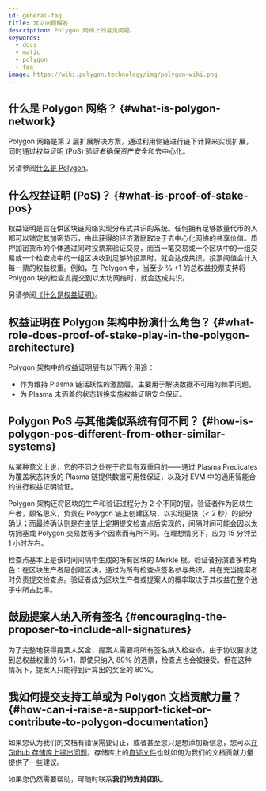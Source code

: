 ```yaml
---
id: general-faq
title: 常见问题解答
description: Polygon 网络上的常见问题。
keywords:
  - docs
  - matic
  - polygon
  - faq
image: https://wiki.polygon.technology/img/polygon-wiki.png
---
```


## 什么是 Polygon 网络？ {#what-is-polygon-network}

Polygon 网络是第 2 层扩展解决方案，通过利用侧链进行链下计算来实现扩展，同时通过权益证明 (PoS) 验证者确保资产安全和去中心化。

另请参阅[什么是 Polygon](/docs/home/polygon-basics/what-is-polygon)。

## 什么权益证明 (PoS)？ {#what-is-proof-of-stake-pos}

权益证明是旨在供区块链网络实现分布式共识的系统。任何拥有足够数量代币的人都可以锁定其加密货币，由此获得的经济激励取决于去中心化网络的共享价值。质押加密货币的个体通过同时投票来验证交易，而当一笔交易或一个区块中的一组交易或一个检查点中的一组区块收到足够的投票时，就会达成共识。投票阈值会计入每一票的权益权重。例如，在 Polygon 中，当至少 ⅔ +1 的总权益投票支持将 Polygon 块的检查点提交到以太坊网络时，就会达成共识。

另请参阅[《什么是权益证明》](/docs/home/polygon-basics/what-is-proof-of-stake)。

## 权益证明在 Polygon 架构中扮演什么角色？ {#what-role-does-proof-of-stake-play-in-the-polygon-architecture}

Polygon 架构中的权益证明层有以下两个用途：

* 作为维持 Plasma 链活跃性的激励层，主要用于解决数据不可用的棘手问题。
* 为 Plasma 未涵盖的状态转换实施权益证明安全保证。

## Polygon PoS 与其他类似系统有何不同？ {#how-is-polygon-pos-different-from-other-similar-systems}

从某种意义上说，它的不同之处在于它具有双重目的——通过 Plasma Predicates 为覆盖状态转换的 Plasma 链提供数据可用性保证，以及对 EVM 中的通用智能合约进行权益证明验证。

Polygon 架构还将区块的生产和验证过程分为 2 个不同的层。验证者作为区块生产者，顾名思义，负责在 Polygon 链上创建区块，以实现更快（< 2 秒）的部分确认；而最终确认则是在主链上定期提交检查点后实现的，间隔时间可能会因以太坊拥塞或 Polygon 交易数等多个因素而有所不同。在理想情况下，应为 15 分钟至 1 小时左右。

检查点基本上是该时间间隔中生成的所有区块的 Merkle 根。验证者扮演着多种角色：在区块生产者层创建区块，通过为所有检查点签名参与共识，并在充当提案者时负责提交检查点。验证者成为区块生产者或提案人的概率取决于其权益在整个池子中所占比率。

## 鼓励提案人纳入所有签名 {#encouraging-the-proposer-to-include-all-signatures}

为了完整地获得提案人奖金，提案人需要将所有签名纳入检查点。由于协议要求达到总权益权重的 ⅔+1，即使只纳入 80% 的选票，检查点也会被接受。但在这种情况下，提案人只能得到计算出的奖金的 80%。

## 我如何提交支持工单或为 Polygon 文档贡献力量？ {#how-can-i-raise-a-support-ticket-or-contribute-to-polygon-documentation}
如果您认为我们的文档有错误需要订正，或者甚至您只是想添加新信息，您可以[在 Github 存储库上提出问题](https://github.com/maticnetwork/matic.js/issues)。存储库上的[自述文件](https://github.com/maticnetwork/matic-docs/blob/master/README.md)也就如何为我们的文档贡献力量提供了一些建议。

如果您仍然需要帮助，可随时联系**我们的支持团队**。
